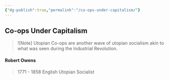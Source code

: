```yaml
---
{"dg-publish":true,"permalink":"/co-ops-under-capitalism/"}
---
```



## Co-ops Under Capitalism

>![Note] Utopian
>Co-ops are another wave of utopian socialism akin to what was seen during the Industrial Revolution.

#### Robert Owens
>1771 - 1858
>English Utopian Socialist


